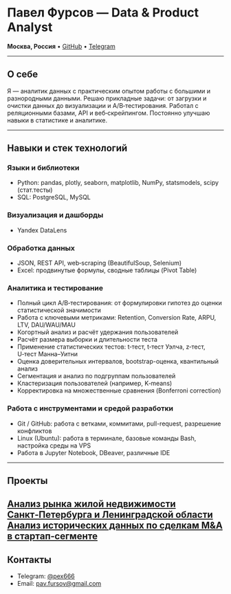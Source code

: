 # Павел Фурсов — Data & Product Analyst

**Москва, Россия** • [GitHub](https://github.com/pex666) • [Telegram](https://t.me/pex666)

---

## О себе

Я — аналитик данных с практическим опытом работы с большими и разнородными данными. Решаю прикладные задачи: от загрузки и очистки данных до визуализации и A/B‑тестирования. Работал с реляционными базами, API и веб‑скрейпингом. Постоянно улучшаю навыки в статистике и аналитике.

---

## Навыки и стек технологий

### Языки и библиотеки  
- Python: pandas, plotly, seaborn, matplotlib, NumPy, statsmodels, scipy (стат.тесты)
- SQL: PostgreSQL, MySQL  

### Визуализация и дашборды  
- Yandex DataLens  

### Обработка данных  
- JSON, REST API, web‑scraping (BeautifulSoup, Selenium)  
- Excel: продвинутые формулы, сводные таблицы (Pivot Table)  

### Аналитика и тестирование

- Полный цикл A/B‑тестирования: от формулировки гипотез до оценки статистической значимости
- Работа с ключевыми метриками: Retention, Conversion Rate, ARPU, LTV, DAU/WAU/MAU
- Когортный анализ и расчёт удержания пользователей
- Расчёт размера выборки и длительности теста
- Применение статистических тестов: t‑тест, t‑тест Уэлча, z‑тест, U‑тест Манна–Уитни
- Оценка доверительных интервалов, bootstrap-оценка, квантильный анализ
- Сегментация и анализ по подгруппам пользователей
- Кластеризация пользователей (например, K‑means)
- Корректировка на множественные сравнения (Bonferroni correction)


### Работа с инструментами и средой разработки
- Git / GitHub: работа с ветками, коммитами, pull-request, разрешение конфликтов
- Linux (Ubuntu): работа в терминале, базовые команды Bash, настройка среды на VPS
- Работа в Jupyter Notebook, DBeaver, различные IDE

---

## Проекты
[Анализ рынка жилой недвижимости Санкт‑Петербурга и Ленинградской области](https://github.com/pex666/portfolio/tree/main/real-estate)
[Анализ исторических данных по сделкам M&A в стартап‑сегменте](https://github.com/pex666/portfolio/tree/main/EDA)
---

## Контакты

- Telegram: [@pex666](https://t.me/pex666)  
- Email: pav.fursov@gmail.com
